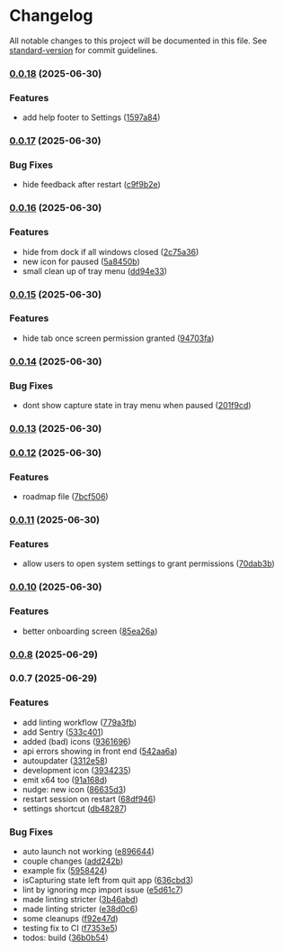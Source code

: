 # Changelog

All notable changes to this project will be documented in this file. See [standard-version](https://github.com/conventional-changelog/standard-version) for commit guidelines.

### [0.0.18](https://github.com/felipap/nudge/compare/v0.0.17...v0.0.18) (2025-06-30)


### Features

* add help footer to Settings ([1597a84](https://github.com/felipap/nudge/commit/1597a8458f1a372d74dca883362c0e8f8beb5b14))

### [0.0.17](https://github.com/felipap/nudge/compare/v0.0.16...v0.0.17) (2025-06-30)


### Bug Fixes

* hide feedback after restart ([c9f9b2e](https://github.com/felipap/nudge/commit/c9f9b2e33d6ff0e985ca4e31a12a09148039c338))

### [0.0.16](https://github.com/felipap/nudge/compare/v0.0.15...v0.0.16) (2025-06-30)


### Features

* hide from dock if all windows closed ([2c75a36](https://github.com/felipap/nudge/commit/2c75a365f1575af89fa58381399bb3026a697991))
* new icon for paused ([5a8450b](https://github.com/felipap/nudge/commit/5a8450bd030f1d846c177be8e4dbcdfec89b7b07))
* small clean up of tray menu ([dd94e33](https://github.com/felipap/nudge/commit/dd94e33381b4565376fdaedfd462b69c6d9fc13f))

### [0.0.15](https://github.com/felipap/nudge/compare/v0.0.14...v0.0.15) (2025-06-30)


### Features

* hide tab once screen permission granted ([94703fa](https://github.com/felipap/nudge/commit/94703fadf3bbaec2e0d03217a8012e7c2892e8d9))

### [0.0.14](https://github.com/felipap/nudge/compare/v0.0.13...v0.0.14) (2025-06-30)


### Bug Fixes

* dont show capture state in tray menu when paused ([201f9cd](https://github.com/felipap/nudge/commit/201f9cdb223e3a516950ab28ae54a3bdf778b95f))

### [0.0.13](https://github.com/felipap/nudge/compare/v0.0.12...v0.0.13) (2025-06-30)

### [0.0.12](https://github.com/felipap/nudge/compare/v0.0.10...v0.0.12) (2025-06-30)


### Features

* roadmap file ([7bcf506](https://github.com/felipap/nudge/commit/7bcf506001f67ca560f660318848e73ae4d6066f))

### [0.0.11](https://github.com/felipap/nudge/compare/v0.0.10...v0.0.11) (2025-06-30)


### Features

* allow users to open system settings to grant permissions ([70dab3b](https://github.com/felipap/nudge/commit/70dab3b95d1aa88580fd1e4f8449d62344066a4a))

### [0.0.10](https://github.com/felipap/nudge/compare/v0.0.9...v0.0.10) (2025-06-30)

### Features

- better onboarding screen ([85ea26a](https://github.com/felipap/nudge/commit/85ea26a06e942289f507f0d91dd61596dd2914b9))

### [0.0.8](https://github.com/felipap/nudge/compare/v0.0.7...v0.0.8) (2025-06-29)

### 0.0.7 (2025-06-29)

### Features

- add linting workflow ([779a3fb](https://github.com/felipap/nudge/commit/779a3fb0e96f4adc4f1d87fb548cfcfd50448f1b))
- add Sentry ([533c401](https://github.com/felipap/nudge/commit/533c4019dbf422c713547b104190f5d92ac66057))
- added (bad) icons ([9361696](https://github.com/felipap/nudge/commit/936169622730123a744d63d132ba8680ffbfc40e))
- api errors showing in front end ([542aa6a](https://github.com/felipap/nudge/commit/542aa6a4a52a924477b3fdc1af8d1437e47f4d2c))
- autoupdater ([3312e58](https://github.com/felipap/nudge/commit/3312e58e8e798d5cd6b452895b0062f521f24e7e))
- development icon ([3934235](https://github.com/felipap/nudge/commit/3934235a951666416fa6bf6e3a0e3fdbe5bed856))
- emit x64 too ([91a168d](https://github.com/felipap/nudge/commit/91a168de62c354a904a017964e7956d707f5d7eb))
- nudge: new icon ([86635d3](https://github.com/felipap/nudge/commit/86635d34d1089eb3b632a1b29e2da9c8fe12b0a6))
- restart session on restart ([68df946](https://github.com/felipap/nudge/commit/68df9462cae4185a23e06342cf8b7753a9373b4a))
- settings shortcut ([db48287](https://github.com/felipap/nudge/commit/db48287cfdeece21494606c7dc741c3ffd5aed74))

### Bug Fixes

- auto launch not working ([e896644](https://github.com/felipap/nudge/commit/e89664443156913f5df9d58e1188d5f8e96defbf))
- couple changes ([add242b](https://github.com/felipap/nudge/commit/add242b08f20710c1907527374a5c6676420e38d))
- example fix ([5958424](https://github.com/felipap/nudge/commit/595842481a728bd8585a2f38019d3fc7c8440f4e))
- isCapturing state left from quit app ([636cbd3](https://github.com/felipap/nudge/commit/636cbd305c8d9c3d2fd52d6d9617d2a6c842511c))
- lint by ignoring mcp import issue ([e5d61c7](https://github.com/felipap/nudge/commit/e5d61c7ab6ff403bc7e6e55520c672da8b6b63ba))
- made linting stricter ([3b46abd](https://github.com/felipap/nudge/commit/3b46abde98145cc57b49932ca59194932bb54a26))
- made linting stricter ([e38d0c6](https://github.com/felipap/nudge/commit/e38d0c653b7f2dff3081813607e189944293d2db))
- some cleanups ([f92e47d](https://github.com/felipap/nudge/commit/f92e47d9dc578e283735434ed468fc344a85d3fb))
- testing fix to CI ([f7353e5](https://github.com/felipap/nudge/commit/f7353e5154fbef77f4ae91e453f9328f1992b100))
- todos: build ([36b0b54](https://github.com/felipap/nudge/commit/36b0b547f19e6dff0b728f60f70a02fdf1c6911b))

